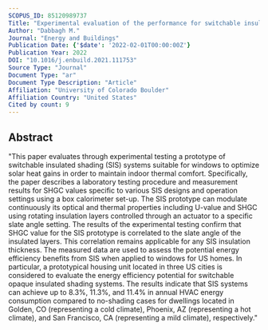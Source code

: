 ```yaml
---
SCOPUS_ID: 85120989737
Title: "Experimental evaluation of the performance for switchable insulated shading systems"
Author: "Dabbagh M."
Journal: "Energy and Buildings"
Publication Date: {'$date': '2022-02-01T00:00:00Z'}
Publication Year: 2022
DOI: "10.1016/j.enbuild.2021.111753"
Source Type: "Journal"
Document Type: "ar"
Document Type Description: "Article"
Affiliation: "University of Colorado Boulder"
Affiliation Country: "United States"
Cited by count: 9
---
```


## Abstract
"This paper evaluates through experimental testing a prototype of switchable insulated shading (SIS) systems suitable for windows to optimize solar heat gains in order to maintain indoor thermal comfort. Specifically, the paper describes a laboratory testing procedure and measurement results for SHGC values specific to various SIS designs and operation settings using a box calorimeter set-up. The SIS prototype can modulate continuously its optical and thermal properties including U-value and SHGC using rotating insulation layers controlled through an actuator to a specific slate angle setting. The results of the experimental testing confirm that SHGC value for the SIS prototype is correlated to the slate angle of the insulated layers. This correlation remains applicable for any SIS insulation thickness. The measured data are used to assess the potential energy efficiency benefits from SIS when applied to windows for US homes. In particular, a prototypical housing unit located in three US cities is considered to evaluate the energy efficiency potential for switchable opaque insulated shading systems. The results indicate that SIS systems can achieve up to 8.3%, 11.3%, and 11.4% in annual HVAC energy consumption compared to no-shading cases for dwellings located in Golden, CO (representing a cold climate), Phoenix, AZ (representing a hot climate), and San Francisco, CA (representing a mild climate), respectively."
